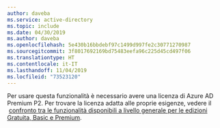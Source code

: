 ```yaml
---
author: daveba
ms.service: active-directory
ms.topic: include
ms.date: 04/30/2019
ms.author: daveba
ms.openlocfilehash: 5e430b16bbdebf97c1499d997fe2c30771270987
ms.sourcegitcommit: 3f8017692169bd75483eefa96c225d45cd497f06
ms.translationtype: HT
ms.contentlocale: it-IT
ms.lasthandoff: 11/04/2019
ms.locfileid: "73523120"
---
```

Per usare questa funzionalità è necessario avere una licenza di Azure AD Premium P2. Per trovare la licenza adatta alle proprie esigenze, vedere il  [confronto tra le funzionalità disponibili a livello generale per le edizioni Gratuita, Basic e Premium](https://azure.microsoft.com/pricing/details/active-directory/).